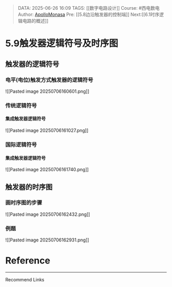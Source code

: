> DATA: 2025-06-26 16:09
> TAGS: [[数字电路设计]]
> Course: #西电数电 
> Author: [ApolloMonasa](https://github.com/ApolloMonasa)
> Pre: [[5.8边沿触发器的控制端]]
> Next:[[6.1时序逻辑电路的概述]]


# 5.9触发器逻辑符号及时序图
## 触发器的逻辑符号
### 电平(电位)触发方式触发器的逻辑符号
![[Pasted image 20250706160601.png]]
### 传统逻辑符号
#### 集成触发器逻辑符号
![[Pasted image 20250706161027.png]]

### 国际逻辑符号
#### 集成触发器逻辑符号
![[Pasted image 20250706161740.png]]

## 触发器的时序图
### 画时序图的步骤
![[Pasted image 20250706162432.png]]
### 例题
![[Pasted image 20250706162931.png]]


# Reference


---
Recommend Links
